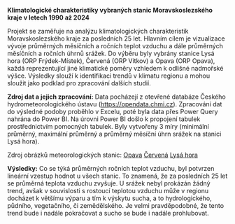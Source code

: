 **Klimatologické charakteristiky vybraných stanic Moravskoslezského kraje v letech 1990 až 2024**

Projekt se zaměřuje na analýzu klimatologických charakteristik Moravskoslezského kraje za posledních 25 let. Hlavním cílem je vizualizace vývoje průměrných měsíčních a ročních teplot vzduchu a dále průměrných měsíčních a ročních úhrnů srážek. Do výběru byly vybrány stanice Lysá hora (ORP Frýdek-Místek), Červená (ORP Vítkov) a Opava (ORP Opava), každá reprezentující jiné klimatické poměry vzhledem k odlišné nadmořské výšce. Výsledky slouží k identifikaci trendů v klimatu regionu a mohou sloužit jako podklad pro zpracování dalších studií.



**Zdroj dat a jejich zpracování:**
Data pocházejí z otevřené databáze Českého hydrometeorologického ústavu (https://opendata.chmi.cz). Zpracování dat do výsledné podoby proběhlo v Excelu, poté byla data přes Power Query nahrána do Power BI.
Na úrovni Power BI došlo k propojení tabulek prostřednictvím pomocných tabulek. Byly vytvořeny 3 míry (minimální průměrný, maximální průměrný a průměrný měsíční úhrn srážek na stanici Lysá hora).



Zdroj obrázků meteorologických stanic:
[Opava](https://pamatkovykatalog.cz/opava-7665134)
[Červená](https://www.kudyznudy.cz/ceska-nej/zemepisne/meteorologicka-stanice-cervena-jedna-z-nejodlehlej)
[Lysá hora](https://www.lysahora.cz/encyklopedie/objekty1.phtml?id=107685)



**Výsledky:**
Co se týká průměrných ročních teplot vzduchu, byl potvrzen lineární vzestup hodnot u všech stanic. To znamená, že za posledních 25 let se průměrná teplota vzduchu zvyšuje. U srážek nebyl prokázán žádný trend, avšak v souvislosti s rostoucí teplotou vzduchu může v regionu docházet k většímu výparu a tím k výskytu sucha, a to hydrologického, půdního, vegetačního, či zemědělského. Je velmi pravděpodobné, že tento trend bude i nadále pokračovat a sucho se bude i nadále prohlubovat.

